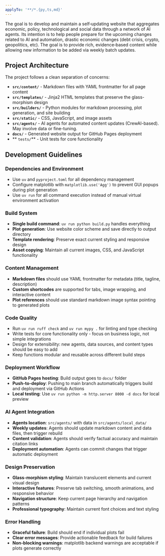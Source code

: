 ```yaml
---
applyTo: '**/*.{py,ts,md}'
---
```


The goal is to develop and maintain a self‑updating website that aggregates economic, policy, technological and social data through a network of AI agents. Its intention is to help people prepare for the upcoming changes related to AI and automation, drastic economic changes (debt crisis, crypto, geopolitics, etc). The goal is to provide rich, evidence‑based content while allowing new information to be added via weekly batch updates.

## Project Architecture

The project follows a clean separation of concerns:

- **`src/content/`** - Markdown files with YAML frontmatter for all page content
- **`src/templates/`** - Jinja2 HTML templates that preserve the glass-morphism design
- **`src/builders/`** - Python modules for markdown processing, plot generation, and site building
- **`src/static/`** - CSS, JavaScript, and image assets
- **`src/agents/`** - AI agents for automated content updates (CrewAI-based). May involve data or fine-tuning.
- **`docs/`** - Generated website output for GitHub Pages deployment
- ** `tests/`** - Unit tests for core functionality

## Development Guidelines

### Dependencies and Environment
- Use `uv` and `pyproject.toml` for all dependency management
- Configure matplotlib with `matplotlib.use('Agg')` to prevent GUI popups during plot generation
- Use `uv run` for all command execution instead of manual virtual environment activation

### Build System
- **Single build command**: `uv run python build.py` handles everything
- **Plot generation**: Use website color scheme and save directly to output directory
- **Template rendering**: Preserve exact current styling and responsive design
- **Asset copying**: Maintain all current images, CSS, and JavaScript functionality

### Content Management
- **Markdown files** should use YAML frontmatter for metadata (title, tagline, description)
- **Custom shortcodes** are supported for tabs, image wrapping, and interactive content
- **Plot references** should use standard markdown image syntax pointing to generated plots

### Code Quality
- Run `uv run ruff check` and `uv run mypy .` for linting and type checking
- Write tests for core functionality only - focus on business logic, not simple integrations
- Design for extensibility: new agents, data sources, and content types should be easy to add
- Keep functions modular and reusable across different build steps

### Deployment Workflow
- **GitHub Pages hosting**: Build output goes to `docs/` folder
- **Push-to-deploy**: Pushing to main branch automatically triggers build and deployment via GitHub Actions
- **Local testing**: Use `uv run python -m http.server 8000 -d docs` for local preview

### AI Agent Integration
- **Agents location**: `src/agents/` with data in `src/agents/local_data/`
- **Weekly updates**: Agents should update markdown content and data files, then trigger rebuild
- **Content validation**: Agents should verify factual accuracy and maintain citation links
- **Deployment automation**: Agents can commit changes that trigger automatic deployment

### Design Preservation
- **Glass-morphism styling**: Maintain translucent elements and current visual design
- **Interactive features**: Preserve tab switching, smooth animations, and responsive behavior
- **Navigation structure**: Keep current page hierarchy and navigation patterns
- **Professional typography**: Maintain current font choices and text styling

### Error Handling
- **Graceful failure**: Build should end if individual plots fail
- **Clear error messages**: Provide actionable feedback for build failures
- **Non-blocking warnings**: matplotlib backend warnings are acceptable if plots generate correctly

